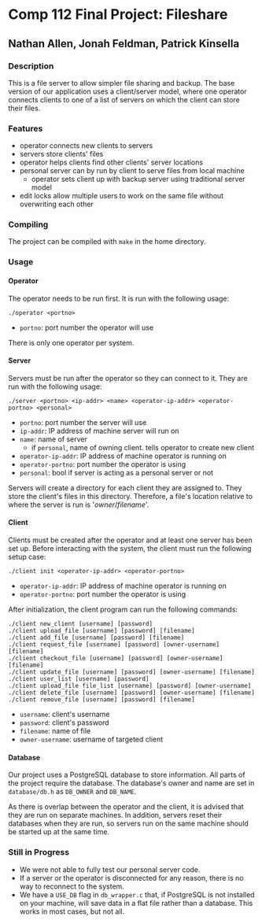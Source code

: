 # Comp 112 Final Project: Fileshare
## Nathan Allen, Jonah Feldman, Patrick Kinsella
### Description
This is a file server to allow simpler file sharing and backup. The base version of our application uses a client/server model, where one operator connects clients to one of a list of servers on which the client can store their files.
### Features
- operator connects new clients to servers
- servers store clients' files
- operator helps clients find other clients' server locations
- personal server can by run by client to serve files from local machine
  - operator sets client up with backup server using traditional server model
- edit locks allow multiple users to work on the same file without overwriting each other
### Compiling
The project can be compiled with `make` in the home directory.
### Usage
#### Operator
The operator needs to be run first. It is run with the following usage:
```
./operator <portno>
```
- `portno`: port number the operator will use

There is only one operator per system.
#### Server
Servers must be run after the operator so they can connect to it. They are run with the following usage:
```
./server <portno> <ip-addr> <name> <operator-ip-addr> <operator-portno> <personal>
```
- `portno`: port number the server will use
- `ip-addr`: IP address of machine server will run on
- `name`: name of server
  - if `personal`, name of owning client. tells operator to create new client
- `operator-ip-addr`: IP address of machine operator is running on
- `operator-portno`: port number the operator is using
- `personal`: bool if server is acting as a personal server or not

Servers will create a directory for each client they are assigned to. They store the client's files in this directory. Therefore, a file's location relative to where the server is run is '*owner*/*filename*'.
#### Client
Clients must be created after the operator and at least one server has been set up. Before interacting with the system, the client must run the following setup case:
```
./client init <operator-ip-addr> <operator-portno>
```
- `operator-ip-addr`: IP address of machine operator is running on
- `operator-portno`: port number the operator is using

After initialization, the client program can run the following commands:
```
./client new_client [username] [password]
./client upload_file [username] [password] [filename]
./client add_file [username] [password] [filename]
./client request_file [username] [password] [owner-username] [filename]
./client checkout_file [username] [password] [owner-username] [filename]
./client update_file [username] [password] [owner-username] [filename]
./client user_list [username] [password]
./client upload_file file_list [username] [password] [owner-username]
./client delete_file [username] [password] [owner-username] [filename]
./client remove_file [username] [password] [filename]
```
- `username`: client's username
- `password`: client's password
- `filename`: name of file
- `owner-username`: username of targeted client
#### Database
Our project uses a PostgreSQL database to store information. All parts of the project require the database. The database's owner and name are set in `database/db.h` as `DB_OWNER` and `DB_NAME`.

As there is overlap between the operator and the client, it is advised that they are run on separate machines. In addition, servers reset their databases when they are run, so servers run on the same machine should be started up at the same time.

### Still in Progress
- We were not able to fully test our personal server code.
- If a server or the operator is disconnected for any reason, there is no way to reconnect to the system.
- We have a `USE_DB` flag in `db_wrapper.c` that, if PostgreSQL is not installed on your machine, will save data in a flat file rather than a database. This works in most cases, but not all.
